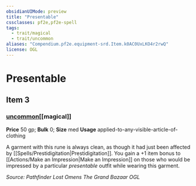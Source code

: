 ```yaml
---
obsidianUIMode: preview
title: "Presentable"
cssclasses: pf2e,pf2e-spell
tags:
  - trait/magical
  - trait/uncommon
aliases: "Compendium.pf2e.equipment-srd.Item.k0AC0UxLKO4r2rwQ"
license: OGL
---
```

# Presentable
## Item 3
### [uncommon](uncommon "Uncommon Rarity Trait")[[magical]]


**Price** 50 gp; 
**Bulk** 0; **Size** med
**Usage** applied-to-any-visible-article-of-clothing

A garment with this rune is always clean, as though it had just been affected by [[Spells/Prestidigitation|Prestidigitation]]. You gain a +1 item bonus to [[Actions/Make an Impression|Make an Impression]] on those who would be impressed by a particular _presentable_ outfit while wearing this garment.

*Source: Pathfinder Lost Omens The Grand Bazaar*
*OGL*